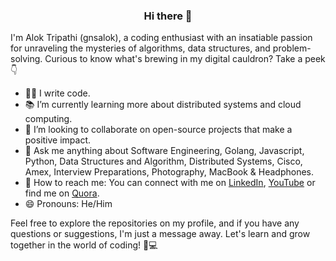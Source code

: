 <h3 align="center"> Hi there 👋  </h3>


I'm Alok Tripathi (gnsalok), a coding enthusiast with an insatiable passion for unraveling the mysteries of algorithms, data structures, and problem-solving. Curious to know what's brewing in my digital cauldron? Take a peek 👇

- 👨‍💻 I write code.
- 📚 I’m currently learning more about distributed systems and cloud computing.
- 👬 I’m looking to collaborate on open-source projects that make a positive impact.
- 💬 Ask me anything about Software Engineering, Golang, Javascript, Python, Data Structures and Algorithm, Distributed Systems, Cisco, Amex, Interview Preparations, Photography, MacBook & Headphones.
- 👋 How to reach me: You can connect with me on [LinkedIn](https://www.linkedin.com/in/aloktrip/), [YouTube](https://www.youtube.com/channel/UCkSvvRVme7nqWIIsshg5kfg?view_as=subscriber) or find me on [Quora](https://www.quora.com/profile/Alok-Tripathi-42).
- 😄 Pronouns: He/Him

Feel free to explore the repositories on my profile, and if you have any questions or suggestions, I'm just a message away. Let's learn and grow together in the world of coding! 🚀💻
